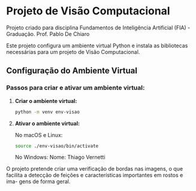# Projeto de Visão Computacional

Projeto criado para disciplina Fundamentos de Inteligência Artificial (FIA) - Graduação. Prof. Pablo De Chiaro

Este projeto configura um ambiente virtual Python e instala as bibliotecas necessárias para um projeto de Visão Computacional.

## Configuração do Ambiente Virtual

### Passos para criar e ativar um ambiente virtual:

1. **Criar o ambiente virtual:**

   ```bash
   python -m venv env-visao
   ```

2. **Ativar o ambiente virtual:**

   No macOS e Linux:

   ```bash
   source ./env-visao/bin/activate
   ```

   No Windows:
Nome: Thiago Vernetti

O projeto pretende criar uma verificação de bordas nas imagens, o que 
facilita a detecção de feições e características importantes em rostos e ima-
gens de forma geral.

 

